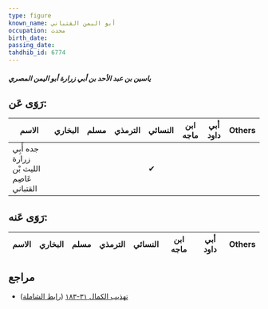 ```yaml
---
type: figure
known_name: أبو اليمن القتباني
occupation: محدث
birth_date:
passing_date:
tahdhib_id: 6774
---
```

##### ياسين بن عبد الأحد بن أبي زرارة أبو اليمن المصري

## رَوَى عَن:
| الاسم                                     | البخاري | مسلم | الترمذي | النسائي | ابن ماجه | أبي داود | Others |
| ----------------------------------------- | ------- | ---- | ------- | ------- | -------- | -------- | ------ |
| جده أَبِي زرارة الليث بْن عَاصِم القتباني |         |      |         | ✔       |          |          |        |
## رَوَى عَنه:
| الاسم | البخاري | مسلم | الترمذي | النسائي | ابن ماجه | أبي داود | Others |
| ----- | ------- | ---- | ------- | ------- | -------- | -------- | ------ |
## مراجع
- [تهذيب الكمال ٣١-١٨٣](obsidian://open?vault=Tahdhib-al-Kamal&file=Figures/٦٧٧٤-ياسين%20بن%20عبد%20الأحد%20بن%20أبي%20زرارة%20أبو%20اليمن%20المصري) ([رابط الشاملة](https://shamela.ws/book/3722/16731))